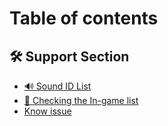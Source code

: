 # Table of contents

## 🛠️ Support Section <a href="#support" id="support"></a>

* [🔊 Sound ID List](README.md)
* [📜 Checking the In-game list](support/checking-the-in-game-list.md)
* [Know issue](support/know-issue.md)
